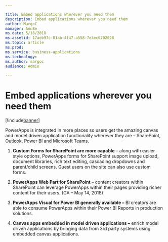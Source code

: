 ```yaml
---

title: Embed applications wherever you need them
description: Embed applications wherever you need them
author: MargoC
manager: AnnBe
ms.date: 5/18/2018
ms.assetid: 17aeb97c-81ab-4f47-a558-7e3ec0702028
ms.topic: article
ms.prod: 
ms.service: business-applications
ms.technology: 
ms.author: margoc
audience: Admin

---
```

#  Embed applications wherever you need them


[!include[banner](../../../includes/banner.md)]

PowerApps is integrated in more places so users get the amazing canvas and model
driven application functionality wherever they are – SharePoint, Outlook, Power
BI and Microsoft Teams.

1.  **Custom Forms for SharePoint are more capable** – along with easier style
    options, PowerApps forms for SharePoint support image upload, document
    libraries, rich text editing, cascading dropdowns and parent/child screens.
    Guest users on the site can also use custom forms.

2.  **PowerApps Web Part for SharePoint** – content creators within SharePoint
    can leverage PowerApps within their pages providing richer content for their
    users. (GA – May 14, 2018)

3.  **PowerApps Visual for Power BI generally available –** BI creators are able
    to consume PowerApps within their Power BI Reports in production solutions.

4.  **Canvas apps embedded in model driven applications –** enrich model driven
    applications by bringing data from 3rd party systems using embedded canvas
    applications.
